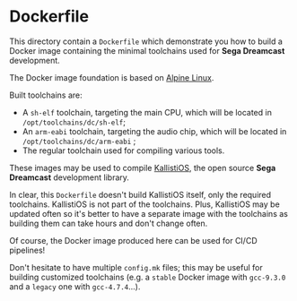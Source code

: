 # Dockerfile

This directory contain a `Dockerfile` which demonstrate you how to build a
Docker image containing the minimal toolchains used for **Sega Dreamcast**
development.

The Docker image foundation is based on [Alpine Linux](https://alpinelinux.org/).

Built toolchains are:
* A `sh-elf` toolchain, targeting the main CPU, which will be located in 
  `/opt/toolchains/dc/sh-elf`;
* An `arm-eabi` toolchain, targeting the audio chip, which will be located in
  `/opt/toolchains/dc/arm-eabi` ;
* The regular toolchain used for compiling various tools.

These images may be used to compile [KallistiOS](https://en.wikipedia.org/wiki/KallistiOS),
the open source **Sega Dreamcast** development library.

In clear, this `Dockerfile` doesn't build KallistiOS itself, only the required
toolchains. KallistiOS is not part of the toolchains. Plus, KallistiOS may be
updated often so it's better to have a separate image with the toolchains as
building them can take hours and don't change often.

Of course, the Docker image produced here can be used for CI/CD pipelines!

Don't hesitate to have multiple `config.mk` files; this may be useful for
building customized toolchains (e.g. a `stable` Docker image with `gcc-9.3.0`
and a `legacy` one with `gcc-4.7.4`...).
